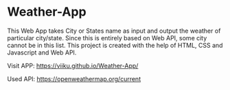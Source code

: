# Weather-App
This Web App takes City or States name as input and output the weather of particular city/state. Since this is entirely based on  Web API, some city cannot be in this list. This project is created with the help of HTML, CSS and Javascript and Web API.

Visit APP: https://viiku.github.io/Weather-App/

Used API: https://openweathermap.org/current


